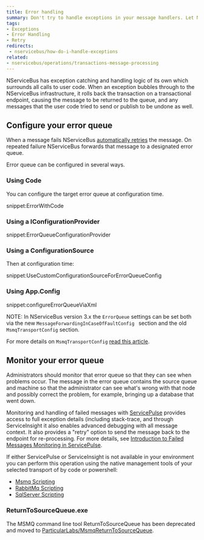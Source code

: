 ```yaml
---
title: Error handling
summary: Don't try to handle exceptions in your message handlers. Let NServiceBus do it for you.
tags:
- Exceptions
- Error Handling
- Retry
redirects:
 - nservicebus/how-do-i-handle-exceptions
related:
- nservicebus/operations/transactions-message-processing
---
```


NServiceBus has exception catching and handling logic of its own which surrounds all calls to user code. When an exception bubbles through to the NServiceBus infrastructure, it rolls back the transaction on a transactional endpoint, causing the message to be returned to the queue, and any messages that the user code tried to send or publish to be undone as well.


## Configure your error queue

When a message fails NServiceBus [automatically retries](/nservicebus/errors/automatic-retries.md) the message. On repeated failure NServiceBus forwards that message to a designated error queue. 

Error queue can be configured in several ways. 


### Using Code

You can configure the target error queue at configuration time.

snippet:ErrorWithCode


### Using a IConfigurationProvider 

snippet:ErrorQueueConfigurationProvider


### Using a ConfigurationSource

<!-- import ErrorQueueConfigurationSource-->

Then at configuration time:

snippet:UseCustomConfigurationSourceForErrorQueueConfig


### Using App.Config

snippet:configureErrorQueueViaXml

NOTE: In NServiceBus version 3.x the `ErrorQueue` settings can be set both via the new `MessageForwardingInCaseOfFaultConfig ` section and the old `MsmqTransportConfig` section.

For more details on `MsmqTransportConfig` [read this article](/nservicebus/msmq/transportconfig.md).


## Monitor your error queue

Administrators should monitor that error queue so that they can see when problems occur. The message in the error queue contains the source queue and machine so that the administrator can see what's wrong with that node and possibly correct the problem, for example, bringing up a database that went down.

Monitoring and handling of failed messages with [ServicePulse](/servicepulse) provides access to full exception details (including stack-trace, and through ServiceInsight it also enables advanced debugging with all message context. It also provides a "retry" option to send the message back to the endpoint for re-processing. For more details, see [Introduction to Failed Messages Monitoring in ServicePulse](/servicepulse/intro-failed-messages.md). 

If either ServicePulse or ServiceInsight is not available in your environment you can perform this operation using the native management tools of your selected transport of by code or powershell:

 * [Msmq Scripting](/nservicebus/msmq/operations-scripting.md)
 * [RabbitMq Scripting](/nservicebus/rabbitmq/operations-scripting.md)
 * [SqlServer Scripting](/nservicebus/sqlserver/operations-scripting.md)

### ReturnToSourceQueue.exe

The MSMQ command line tool ReturnToSourceQueue has been deprecated and moved to [ParticularLabs/MsmqReturnToSourceQueue](https://github.com/ParticularLabs/MsmqReturnToSourceQueue/).
